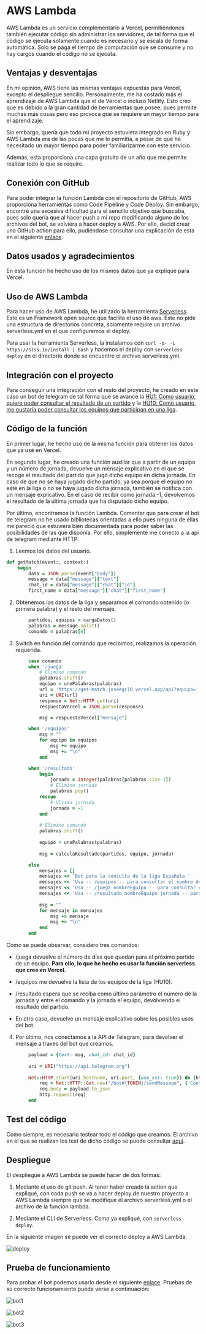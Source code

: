 # AWS Lambda

AWS Lambda es un servicio complementario a Vercel, permitiéndonos también ejecutar código sin administrar los servidores, de tal forma que el código se ejecuta solamente cuando es necesario y se escala de forma automática. Solo se paga el tiempo de computación que se consume y no hay cargos cuando el código no se ejecuta.

## Ventajas y desventajas

En mi opinión, AWS tiene las mismas ventajas expuestas para Vercel, excepto el despliegue sencillo. Personalmente, me ha costado más el aprendizaje de AWS Lambda que el de Vercel o incluso Netlify. Esto creo que es debido a la gran cantidad de herramientas que posee, pues permite muchas más cosas pero eso provoca que se requiere un mayor tiempo para el aprendizaje.

Sin embargo, quería que todo mi proyecto estuviera integrado en Ruby y AWS Lambda era de las pocas que me lo permitía, a pesar de que he necesitado un mayor tiempo para poder familiarizarme con este servicio.

Además, esta proporciona una capa gratuita de un año que me permite realizar todo lo que se require.

## Conexión con GitHub

Para poder integrar la función Lambda con el repositorio de GitHub, AWS proporciona herramientas como Code Pipeline y Code Deploy. Sin embargo, encontré una excesiva dificultad para el sencillo objetivo que buscaba, pues solo quería que al hacer push a mi repo modificando alguno de los archivos del bot, se volviera a hacer deploy a AWS. Por ello, decidí crear una GitHub action para ello, pudiéndose consultar una explicación de esta en el siguiente [enlace](./deploy_aws_lambda.md).

## Datos usados y agradecimientos

En esta función he hecho uso de los mismos datos que ya expliqué para Vercel.

## Uso de AWS Lambda

Para hacer uso de AWS Lambda, he utilizado la herramienta [Serverless](https://www.serverless.com/framework/docs/). Este es un Framework open source que facilita el uso de aws. Este no pide una estructura de directorios concreta, solamente require un archivo serverless.yml en el que configuremos el deploy.

Para usar la herramienta Serverless, la instalamos con `curl -o- -L https://slss.io/install | bash` y hacemos el deploy con `serverless deploy` en el directorio donde se encuentre el archivo serverless.yml.

## Integración con el proyecto

Para conseguir una integración con el resto del proyecto, he creado en este caso un bot de telegram de tal forma que se avance la [HU1: Como usuario, quiero poder consultar el resultado de un partido](https://github.com/joseegc10/get-match/issues/1) y la [HU10: Como usuario, me gustaría poder consultar los equipos que participan en una liga](https://github.com/joseegc10/get-match/issues/63).

## Código de la función

En primer lugar, he hecho uso de la misma función para obtener los datos que ya usé en Vercel.

En segundo lugar, he creado una función auxiliar que a partir de un equipo y un número de jornada, devuelve un mensaje explicativo en el que se recoge el resultado del partido que jugó dicho equipo en dicha jornada. En caso de que no se haya jugado dicho partido, ya sea porque el equipo no esté en la liga o no se haya jugado dicha jornada, también se notifica con un mensaje explicativo. En el caso de recibir como jornada -1, devolvemos el resultado de la última jornada que ha disputado dicho equipo.

Por último, encontramos la función Lambda. Comentar que para crear el bot de telegram no he usado bibliotecas orientadas a ello pues ninguna de ellas me pareció que estuviera bien documentada para poder saber las posibilidades de las que disponía. Por ello, simplemente me conecto a la api de telegram mediante HTTP.

1. Leemos los datos del usuario.

```ruby
def getMatch(event:, context:)
    begin
        data = JSON.parse(event["body"])
        message = data["message"]["text"]
        chat_id = data["message"]["chat"]["id"]
        first_name = data["message"]["chat"]["first_name"]
```

2. Obtenemos los datos de la liga y separamos el comando obtenido (o primera palabra) y el resto del mensaje.

```ruby
        partidos, equipos = cargaDatos()
        palabras = message.split()
        comando = palabras[0]
```

3. Switch en función del comando que recibimos, realizamos la operación requerida.

```ruby
        case comando
        when '/juega'
            # Elimino comando
            palabras.shift()
            equipo = unePalabras(palabras)
            url = 'https://get-match.joseegc10.vercel.app/api?equipo=' + equipo
            uri = URI(url)
            response = Net::HTTP.get(uri)
            respuestaVercel = JSON.parse(response)

            msg = respuestaVercel["mensaje"]

        when '/equipos'
            msg = ""
            for equipo in equipos
                msg += equipo
                msg += "\n"
            end

        when '/resultado'
            begin
                jornada = Integer(palabras[palabras.size-1])
                # Elimino jornada
                palabras.pop()
            rescue
                # Ultima jornada
                jornada = -1
            end
      
            # Elimino comando
            palabras.shift()
      
            equipo = unePalabras(palabras)
      
            msg = calculaResultado(partidos, equipo, jornada)

        else
            mensajes = []
            mensajes << 'Bot para la consulta de la liga Española.'
            mensajes << 'Usa -- /equipos -- para consultar el nombre de los equipos de la liga Española.'
            mensajes << 'Usa -- /juega nombreEquipo -- para consultar cuántos días quedan para que juegue dicho equipo.'
            mensajes << 'Usa -- /resultado nombreEquipo jornada -- para saber el resultado de dicho equipo en dicha jornada.'
            
            msg = ""
            for mensaje in mensajes
                msg += mensaje
                msg += "\n"
            end
        end
```

Como se puede observar, considero tres comandos:

- /juega devuelve el número de días que quedan para el próximo partido de un equipo. **Para ello, lo que he hecho es usar la función serverless que cree en Vercel.**

- /equipos me devuelve la lista de los equipos de la liga (HU10).

- /resultado espera que se reciba como último parámetro el número de la jornada y entre el comando y la jornada el equipo, devolviendo el resultado del partido.

- En otro caso, devuelve un mensaje explicativo sobre los posibles usos del bot.

4. Por último, nos conectamos a la API de Telegram, para devolver el mensaje a traves del bot que creamos.

```ruby
        payload = {text: msg, chat_id: chat_id}
    
        uri = URI("https://api.telegram.org")
    
        Net::HTTP.start(uri.hostname, uri.port, {use_ssl: true}) do |http|
            req = Net::HTTP::Get.new("/bot#{TOKEN}/sendMessage", {'Content-Type' => 'application/json; charset=utf-8'})
            req.body = payload.to_json
            http.request(req)
        end
```

## Test del código

Como siempre, es necesario testear todo el código que creamos. El archivo en el que se realizan los test de dicho código se puede consultar [aquí](../../spec/index_handler.rb).

## Despliegue

El despliegue a AWS Lambda se puede hacer de dos formas:

1. Mediante el uso de git push. Al tener haber creado la action que expliqué, con cada push se va a hacer deploy de nuestro proyecto a AWS Lambda siempre que se modifique el archivo serverless.yml o el archivo de la función lambda.

2. Mediante el CLI de Serverless. Como ya expliqué, con `serverless deploy`.

En la siguiente imagen se puede ver el correcto deploy a AWS Lambda:

![deploy](../img/serverless/lambda.png)

## Prueba de funcionamiento

Para probar el bot podemos usarlo desde el siguiente [enlace](https://t.me/getMatch_bot). Pruebas de su correcto funcionamiento puede verse a continuación:

![bot1](../img/serverless/bot1.png)

![bot2](../img/serverless/bot2.png)

![bot3](../img/serverless/bot3.png)